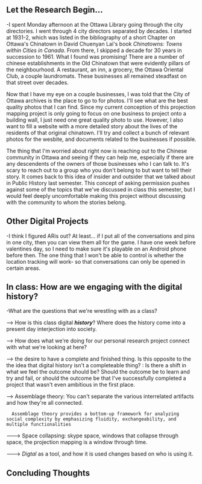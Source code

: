 ## Let the Research Begin... ##
-I spent Monday afternoon at the Ottawa Library going through the city directories. I went through 4 city directors separated by decades. I started at 1931-2, which was listed in the bibliography of a short Chapter on Ottawa's Chinatown in David Chuenyan Lai's book *Chinatowns: Towns within Cities in Canada*. From there, I skipped a decade for 30 years in succession to 1961. What I found was promising! There are a number of chinese establishments in the Old Chinatown that were evidently pillars of the neighbourhood. A restaurant, an inn, a grocery, the Ottawa Oriental Club, a couple laundromats. These businesses all remained steadfast on that street over decades. 

Now that I have my eye on a couple businesses, I was told that the City of Ottawa archives is the place to go to for photos. I'll see what are the best quality photos that I can find. Since my current conception of this projection mapping project is only going to focus on one business to project onto a building wall, I just need one great quality photo to use. However, I also want to fill a website with a more detailed story about the lives of the residents of that original chinatown. I'll try and collect a bunch of relevant photos for the wesbite, and documents related to the businesses if possible.

The thing that I'm worried about right now is reaching out to the Chinese community in Ottawa and seeing if they can help me, especially if there are any descendents of the owners of those businesses who I can talk to. It's scary to reach out to a group who you don't belong to but want to tell their story. It comes back to this idea of insider and outsider that we talked about in Public History last semester. This concept of asking permission pushes against some of the topics that we've discussed in class this semester, but I would feel deeply uncomfortable making this project without discussing with the community to whom the stories belong.

## Other Digital Projects ##
-I think I figured ARis out? At least... if I put all of the conversations and pins in one city, then you can view them all for the game. I have one week before valentines day, so I need to make sure it's playable on an Android phone before then. The one thing that I won't be able to control is whether the location tracking will work- so that conversations can only be opened in certain areas.

## In class: How are we engaging with the digital history? ##
-What are the questions that we're wrestling with as a class?

--> How is this class digital __*history*__? Where does the history come into a present day interjection into society. 

--> How does what we're doing for our personal research project connect with what we're looking at here?

--> the desire to have a complete and finished thing. Is this opposite to the the idea that digital history isn't a completeable thing? : Is there a shift in what we feel the outcome should be? Should the outcome be to learn and try and fail, or should the outcome be that I've successfully completed a project that wasn't even ambitious in the first place.

--> Assemblage theory: You can't separate the various interrelated artifacts and how they're all connected.

      Assemblage theory provides a bottom-up framework for analyzing social complexity by emphasizing fluidity, exchangeability, and multiple functionalities
      
---> Space collapsing: skype space, windows that collapse through space, the projection mapping is a window through time. 

---> *Digtal* as a tool, and how it is used changes based on who is using it.

## Concluding Thoughts ##
